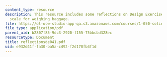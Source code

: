 ```yaml
---
content_type: resource
description: This resource includes some reflections on Design Exercise 1, a non-linear
  scale for weighing baggage.
file: https://ol-ocw-studio-app-qa.s3.amazonaws.com/courses/1-050-solid-mechanics-fall-2004/e932d41ffa30ba5ac492f2d178fb4f1d_reflectionsde041.pdf
file_type: application/pdf
parent_uid: b2807f85-9dc3-2920-f155-75bbcbd328ec
resourcetype: Document
title: reflectionsde041.pdf
uid: e932d41f-fa30-ba5a-c492-f2d178fb4f1d
---
```

